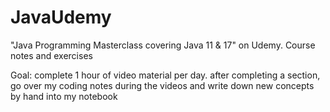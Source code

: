 # JavaUdemy
"Java Programming Masterclass covering Java 11 &amp; 17" on Udemy. Course notes and exercises

Goal: complete 1 hour of video material per day. 
after completing a section, go over my coding notes during the videos and write down new concepts by hand into my notebook
